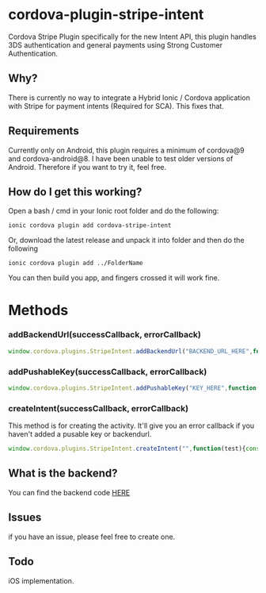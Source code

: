 # cordova-plugin-stripe-intent
 Cordova Stripe Plugin specifically for the new Intent API, this plugin handles 3DS authentication and general payments using Strong Customer Authentication.

## Why?
There is currently no way to integrate a Hybrid Ionic / Cordova application with Stripe for payment intents (Required for SCA). This fixes that.

## Requirements
Currently only on Android, this plugin requires a minimum of cordova@9 and cordova-android@8. I have been unable to test older versions of Android. Therefore if you want to try it, feel free.

## How do I get this working?
Open a bash / cmd in your Ionic root folder and do the following:
```
ionic cordova plugin add cordova-stripe-intent
```
Or, download the latest release and unpack it into folder and then do the following
```
ionic cordova plugin add ../FolderName
```
You can then build you app, and fingers crossed it will work fine.
# Methods

### addBackendUrl(successCallback, errorCallback)
```js
window.cordova.plugins.StripeIntent.addBackendUrl("BACKEND_URL_HERE",function(test){console.log(test)},function(test){console.log(test)})
```

### addPushableKey(successCallback, errorCallback)
```js
window.cordova.plugins.StripeIntent.addPushableKey("KEY_HERE",function(test){console.log(test)},function(test){console.log(test)})
```
### createIntent(successCallback, errorCallback)
This method is for creating the activity. It'll give you an error callback if you haven't added a pusable key or backendurl.
```js
window.cordova.plugins.StripeIntent.createIntent("",function(test){console.log(test)},function(test){console.log(test)})
```

## What is the backend?

You can find the backend code [HERE](https://github.com/stripe-samples/accept-a-card-payment/blob/master/without-webhooks/server/php/public/pay.php) 

## Issues
if you have an issue, please feel free to create one.


## Todo 
iOS implementation.
